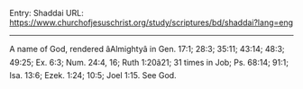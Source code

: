 Entry: Shaddai
URL: https://www.churchofjesuschrist.org/study/scriptures/bd/shaddai?lang=eng

---

A name of God, rendered âAlmightyâ in Gen. 17:1; 28:3; 35:11; 43:14; 48:3; 49:25; Ex. 6:3; Num. 24:4, 16; Ruth 1:20â21; 31 times in Job; Ps. 68:14; 91:1; Isa. 13:6; Ezek. 1:24; 10:5; Joel 1:15. See God.
